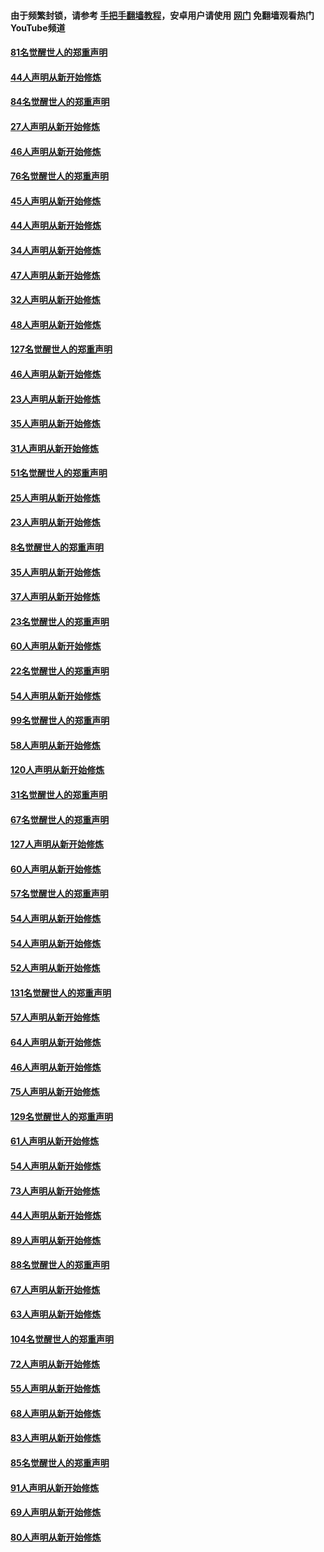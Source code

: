 #### 由于频繁封锁，请参考 [手把手翻墙教程](https://github.com/gfw-breaker/guides/wiki/)，安卓用户请使用 [网门](https://github.com/gfw-breaker/nogfw/blob/master/dl.md?t=03051900) 免翻墙观看热门YouTube频道 

#### [81名觉醒世人的郑重声明](../pages/91/421656.md?t=03051900) 

#### [44人声明从新开始修炼](../pages/91/421544.md?t=03051900) 

#### [84名觉醒世人的郑重声明](../pages/91/421543.md?t=03051900) 

#### [27人声明从新开始修炼](../pages/91/421465.md?t=03051900) 

#### [46人声明从新开始修炼](../pages/91/421454.md?t=03051900) 

#### [76名觉醒世人的郑重声明](../pages/91/421453.md?t=03051900) 

#### [45人声明从新开始修炼](../pages/91/421452.md?t=03051900) 

#### [44人声明从新开始修炼](../pages/91/421422.md?t=03051900) 

#### [34人声明从新开始修炼](../pages/91/421322.md?t=03051900) 

#### [47人声明从新开始修炼](../pages/91/421264.md?t=03051900) 

#### [32人声明从新开始修炼](../pages/91/421225.md?t=03051900) 

#### [48人声明从新开始修炼](../pages/91/421202.md?t=03051900) 

#### [127名觉醒世人的郑重声明](../pages/91/421224.md?t=03051900) 

#### [46人声明从新开始修炼](../pages/91/421203.md?t=03051900) 

#### [23人声明从新开始修炼](../pages/91/421138.md?t=03051900) 

#### [35人声明从新开始修炼](../pages/91/421122.md?t=03051900) 

#### [31人声明从新开始修炼](../pages/91/421081.md?t=03051900) 

#### [51名觉醒世人的郑重声明](../pages/91/421080.md?t=03051900) 

#### [25人声明从新开始修炼](../pages/91/421020.md?t=03051900) 

#### [23人声明从新开始修炼](../pages/91/420884.md?t=03051900) 

#### [8名觉醒世人的郑重声明](../pages/91/420883.md?t=03051900) 

#### [35人声明从新开始修炼](../pages/91/420809.md?t=03051900) 

#### [37人声明从新开始修炼](../pages/91/420766.md?t=03051900) 

#### [23名觉醒世人的郑重声明](../pages/91/420765.md?t=03051900) 

#### [60人声明从新开始修炼](../pages/91/420727.md?t=03051900) 

#### [22名觉醒世人的郑重声明](../pages/91/420726.md?t=03051900) 

#### [54人声明从新开始修炼](../pages/91/420529.md?t=03051900) 

#### [99名觉醒世人的郑重声明](../pages/91/420528.md?t=03051900) 

#### [58人声明从新开始修炼](../pages/91/420198.md?t=03051900) 

#### [120人声明从新开始修炼](../pages/91/420141.md?t=03051900) 

#### [31名觉醒世人的郑重声明](../pages/91/420197.md?t=03051900) 

#### [67名觉醒世人的郑重声明](../pages/91/420140.md?t=03051900) 

#### [127人声明从新开始修炼](../pages/91/420082.md?t=03051900) 

#### [60人声明从新开始修炼](../pages/91/420081.md?t=03051900) 

#### [57名觉醒世人的郑重声明](../pages/91/420080.md?t=03051900) 

#### [54人声明从新开始修炼](../pages/91/419533.md?t=03051900) 

#### [54人声明从新开始修炼](../pages/91/419532.md?t=03051900) 

#### [52人声明从新开始修炼](../pages/91/419531.md?t=03051900) 

#### [131名觉醒世人的郑重声明](../pages/91/419530.md?t=03051900) 

#### [57人声明从新开始修炼](../pages/91/419430.md?t=03051900) 

#### [64人声明从新开始修炼](../pages/91/419429.md?t=03051900) 

#### [46人声明从新开始修炼](../pages/91/419428.md?t=03051900) 

#### [75人声明从新开始修炼](../pages/91/419427.md?t=03051900) 

#### [129名觉醒世人的郑重声明](../pages/91/419426.md?t=03051900) 

#### [61人声明从新开始修炼](../pages/91/419198.md?t=03051900) 

#### [54人声明从新开始修炼](../pages/91/419197.md?t=03051900) 

#### [73人声明从新开始修炼](../pages/91/419196.md?t=03051900) 

#### [44人声明从新开始修炼](../pages/91/419075.md?t=03051900) 

#### [89人声明从新开始修炼](../pages/91/419074.md?t=03051900) 

#### [88名觉醒世人的郑重声明](../pages/91/419195.md?t=03051900) 

#### [67人声明从新开始修炼](../pages/91/419073.md?t=03051900) 

#### [63人声明从新开始修炼](../pages/91/419072.md?t=03051900) 

#### [104名觉醒世人的郑重声明](../pages/91/419071.md?t=03051900) 

#### [72人声明从新开始修炼](../pages/91/418902.md?t=03051900) 

#### [55人声明从新开始修炼](../pages/91/418901.md?t=03051900) 

#### [68人声明从新开始修炼](../pages/91/418900.md?t=03051900) 

#### [83人声明从新开始修炼](../pages/91/418757.md?t=03051900) 

#### [85名觉醒世人的郑重声明](../pages/91/418899.md?t=03051900) 

#### [91人声明从新开始修炼](../pages/91/418756.md?t=03051900) 

#### [69人声明从新开始修炼](../pages/91/418755.md?t=03051900) 

#### [80人声明从新开始修炼](../pages/91/418754.md?t=03051900) 

